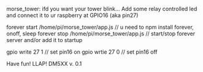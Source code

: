 morse_tower: ifd you want your tower blink... Add some relay controlled led and connect it to ur raspberry at GPIO16 (aka pin27)

forever start /home/pi/morse_tower/app.js     // u need to npm install forever, onoff, sleep
forever stop /home/pi/morse_tower/app.js      // start/stop forever server and/or add it to startup

gpio write 27 1 // set pin16 on
gpio wrtie 27 0 // set pin16 off


Have fun!
LLAP! DM5XX v. 0.1
